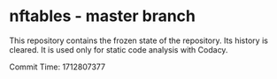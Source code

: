 # nftables - master branch

This repository contains the frozen state of the repository.
Its history is cleared. It is used only for static code
analysis with Codacy.

Commit Time: 1712807377